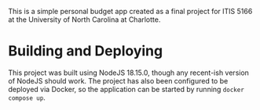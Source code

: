 This is a simple personal budget app created as a final project for ITIS 5166 at the University of
North Carolina at Charlotte.

# Building and Deploying
This project was built using NodeJS 18.15.0, though any recent-ish version of NodeJS should work.
The project has also been configured to be deployed via Docker, so the application can be started
by running `docker compose up`.
